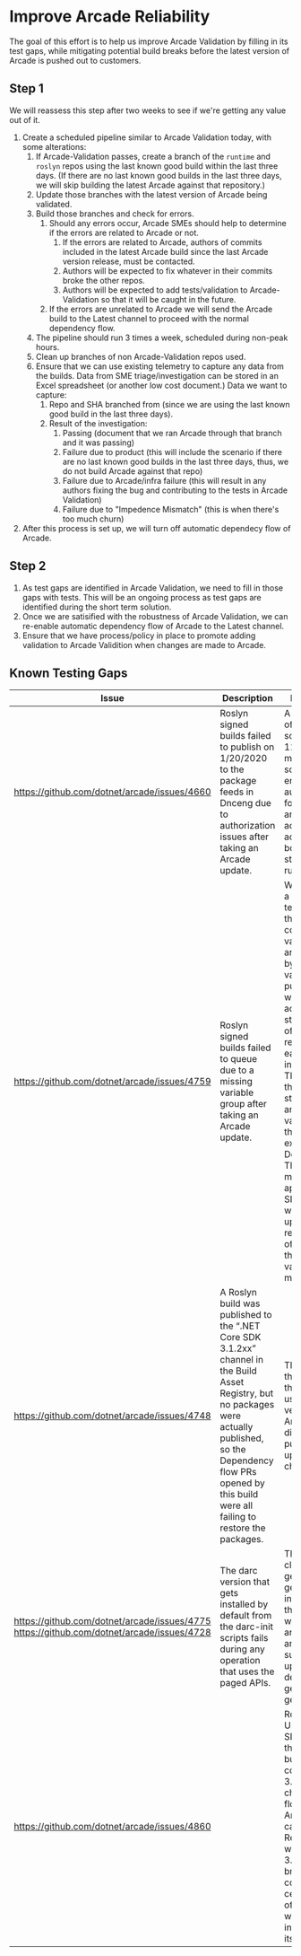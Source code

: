 # Improve Arcade Reliability

The goal of this effort is to help us improve Arcade Validation by filling in its test gaps, while mitigating potential build breaks before the latest version of Arcade is pushed out to customers. 

## Step 1

We will reassess this step after two weeks to see if we're getting any value out of it. 

1. Create a scheduled pipeline similar to Arcade Validation today, with some alterations: 
   1. If Arcade-Validation passes, create a branch of the `runtime` and `roslyn` repos using the last known good build within the last three days. (If there are no last known good builds in the last three days, we will skip building the latest Arcade against that repository.)
   2. Update those branches with the latest version of Arcade being validated. 
   3. Build those branches and check for errors. 
      1. Should any errors occur, Arcade SMEs should help to determine if the errors are related to Arcade or not. 
         1. If the errors are related to Arcade, authors of commits included in the latest Arcade build since the last Arcade version release, must be contacted. 
         2. Authors will be expected to fix whatever in their commits broke the other repos. 
         3. Authors will be expected to add tests/validation to Arcade-Validation so that it will be caught in the future. 
      2. If the errors are unrelated to Arcade we will send the Arcade build to the Latest channel to proceed with the normal dependency flow. 
   4. The pipeline should run 3 times a week, scheduled during non-peak hours. 
   5. Clean up branches of non Arcade-Validation repos used. 
   6. Ensure that we can use existing telemetry to capture any data from the builds. Data from SME triage/investigation can be stored in an Excel spreadsheet (or another low cost document.) Data we want to capture: 
      1. Repo and SHA branched from (since we are using the last known good build in the last three days).
      2. Result of the investigation: 
         1. Passing (document that we ran Arcade through that branch and it was passing)
         2. Failure due to product (this will include the scenario if there are no last known good builds in the last three days, thus, we do not build Arcade against that repo)
         3. Failure due to Arcade/infra failure (this will result in any authors fixing the bug and contributing to the tests in Arcade Validation)
         4. Failure due to "Impedence Mismatch" (this is when there's too much churn)
2. After this process is set up, we will turn off automatic dependecy flow of Arcade. 

## Step 2

1. As test gaps are identified in Arcade Validation, we need to fill in those gaps with tests. This will be an ongoing process as test gaps are identified during the short term solution. 
2. Once we are satisified with the robustness of Arcade Validation, we can re-enable automatic dependency flow of Arcade to the Latest channel. 
3. Ensure that we have process/policy in place to promote adding validation to Arcade Validition when changes are made to Arcade. 

## Known Testing Gaps

| Issue | Description | Root Cause | Resolution |
| ----- | ----------- | ---------- | ---------- |
| https://github.com/dotnet/arcade/issues/4660 | Roslyn signed builds failed to publish on 1/20/2020 to the package feeds in Dnceng due to authorization issues after taking an Arcade update. | A refactoring of powershell scripts done in 11/21/2019 made it so the script that enables the authentication for publishing and restore across AzDO account boundaries stopped running. | Made sure the script always runs during AzDO builds in https://github.com/dotnet/arcade/pull/4661 |
| https://github.com/dotnet/arcade/issues/4759 | Roslyn signed builds failed to queue due to a missing variable group after taking an Arcade update. | We refactored a YAML template so that the set of common variables that are required by post-build validation and publishing were shared across the stage instead of being referenced in each individual job. This caused the Validation stage to try and load a variable group that didn’t exist in DevDiv.<br/>This break made it apparent that SDL validation was never set up to work for repos outside of dnceng as there was a variable group missing. | The variable group was created in DevDiv with the required variables and subsequent builds were queued successfully. |
| https://github.com/dotnet/arcade/issues/4748 | A Roslyn build was published to the “.NET Core SDK 3.1.2xx” channel in the Build Asset Registry, but no packages were actually published, so the Dependency flow PRs opened by this build were all failing to restore the packages. | The branch that produced the build was using a version of Arcade that didn’t have the publishing set up for that channel. | The branch was updated to use the latest arcade in the “.NET 3 Eng” channel, which brought in the correct publishing templates, and we’re working on adding a warning to builds that try to publish to channels and there’s no publishing implementation available in the YAML templates flowed to that branch. |
| https://github.com/dotnet/arcade/issues/4775<br/>https://github.com/dotnet/arcade/issues/4728 | The darc version that gets installed by default from the darc-init scripts fails during any operation that uses the paged APIs. | The auto rest client generator generated an invalid client that would fail with a 404 for any APIs that are paged, such as update-dependencies, get-builds, or get-asset. | The generator, and the generated client Darc have already been patched, but we require a production deployment so that the darc-init scripts install a fixed version by default. |
| https://github.com/dotnet/arcade/issues/4860 | | Roslyn Updated the SDK version they use to build their compilers to 3.1, this change flowed to Arcade, and caused every Repo that wasn’t using a 3.1 SDK to break when compiling certain types of code that we don’t build in Arcade itself | |
